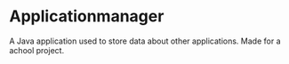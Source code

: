 # Applicationmanager

A Java application used to store data about other applications.
Made for a achool project.
